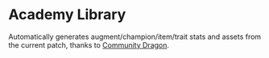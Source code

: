 # Academy Library

Automatically generates augment/champion/item/trait stats and assets from the current patch, thanks to [Community Dragon](https://communitydragon.org).
